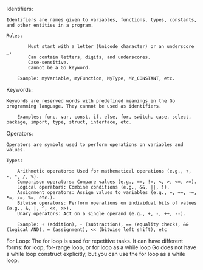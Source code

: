 Identifiers:

    Identifiers are names given to variables, functions, types, constants, and other entities in a program.

    Rules:

            Must start with a letter (Unicode character) or an underscore _.
            Can contain letters, digits, and underscores.
            Case-sensitive.
            Cannot be a Go keyword.

        Example: myVariable, myFunction, MyType, MY_CONSTANT, etc.


Keywords:

    Keywords are reserved words with predefined meanings in the Go programming language. They cannot be used as identifiers.

        Examples: func, var, const, if, else, for, switch, case, select, package, import, type, struct, interface, etc.

Operators:

    Operators are symbols used to perform operations on variables and values.

    Types:

        Arithmetic operators: Used for mathematical operations (e.g., +, -, *, /, %).
        Comparison operators: Compare values (e.g., ==, !=, <, >, <=, >=).
        Logical operators: Combine conditions (e.g., &&, ||, !).
        Assignment operators: Assign values to variables (e.g., =, +=, -=, *=, /=, %=, etc.).
        Bitwise operators: Perform operations on individual bits of values (e.g., &, |, ^, <<, >>).
        Unary operators: Act on a single operand (e.g., +, -, ++, --).

        Example: + (addition), - (subtraction), == (equality check), && (logical AND), = (assignment), << (bitwise left shift), etc


For Loop:
     The for loop is used for repetitive tasks. 
     It can have different forms: for loop, for-range loop, or for loop as a while loop
     Go does not have a while loop construct explicitly, but you can use the for loop as a while loop.